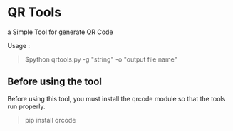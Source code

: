# QR Tools

a Simple Tool for generate QR Code

Usage : 

> $python qrtools.py -g "string" -o "output file name"

## Before using the tool
Before using this tool, you must install the qrcode module so that the tools run properly.

> pip install qrcode
